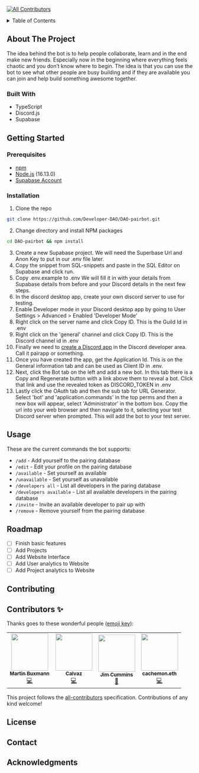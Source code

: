<!-- ALL-CONTRIBUTORS-BADGE:START - Do not remove or modify this section -->
[![All Contributors](https://img.shields.io/badge/all_contributors-4-orange.svg?style=flat-square)](#contributors-)
<!-- ALL-CONTRIBUTORS-BADGE:END -->
<details>
  <summary>Table of Contents</summary>
  <ol>
    <li>
      <a href="#about-the-project">About The Project</a>
      <ul>
        <li><a href="#built-with">Built With</a></li>
      </ul>
    </li>
    <li>
      <a href="#getting-started">Getting Started</a>
      <ul>
        <li><a href="#prerequisites">Prerequisites</a></li>
        <li><a href="#installation">Installation</a></li>
      </ul>
    </li>
    <li><a href="#usage">Usage</a></li>
    <li><a href="#roadmap">Roadmap</a></li>
    <li><a href="#contributing">Contributing</a></li>
    <li><a href="#contributors-">Contributors</a></li>
    <li><a href="#license">License</a></li>
    <li><a href="#contact">Contact</a></li>
    <li><a href="#acknowledgments">Acknowledgments</a></li>
  </ol>
</details>


## About The Project
The idea behind the bot is to help people collaborate, learn and in the end make new friends. Especially now in the beginning where everything feels chaotic and you don’t know where to begin. The idea is that you can use the bot to see what other people are busy building and if they are available you can join and help build something awesome together.

### Built With
- TypeScript
- Discord.js
- Supabase 
  
## Getting Started
### Prerequisites
- [npm](https://docs.npmjs.com/downloading-and-installing-node-js-and-npm/)
- [Node.js](https://nodejs.org/en/download/) (16.13.0)
- [Supabase Account](https://app.supabase.io/)

### Installation
  1. Clone the repo
   ```sh
   git clone https://github.com/Developer-DAO/DAO-pairbot.git
   ```
  2. Change directory and install NPM packages
   ```sh
   cd DAO-pairbot && npm install
   ```
  3. Create a new Supabase project. We will need the Superbase Url and Anon Key to put in our .env file later.
  4. Copy the snippet from SQL-snippets and paste in the SQL Editor on Supabase and click run.
  5. Copy .env.example to .env We will fill it in with your details from Supabase details from before and your Discord details in the next few steps.
  5. In the discord desktop app, create your own discord server to use for testing.
  6. Enable Developer mode in your Discord desktop app by going to User Settings > Advanced > Enabled 'Developer Mode'
  7. Right click on the server name and click Copy ID. This is the Guild Id in .env
  8. Right click on the 'general' channel and click Copy ID. This is the Discord channel id in .env
  9. Finally we need to [create a Discord app](https://discord.com/developers/applications) in the Discord developer area. Call it pairapp or something.
  10. Once you have created the app, get the Application Id. This is on the General information tab and can be used as Client ID in .env.
  11. Next, click the Bot tab on the left and add a new bot. In this tab there is a Copy and Regenerate button with a link above them to reveal a bot. Click that link and use the revealed token as DISCORD_TOKEN in .env
  12. Lastly click the OAuth tab and then the sub tab for URL Generator. Select 'bot' and 'application.commands' in the top perms and then a new box will appear, select 'Administrator' in the bottom box. Copy the url into your web browser and then navigate to it, selecting your test Discord server when prompted. This will add the bot to your test server. 
  

## Usage
These are the current commands the bot supports:
- `/add` - Add yourself to the pairing database
- `/edit` - Edit your profile on the pairing database
- `/available` - Set yourself as available
- `/unavailable` - Set yourself as unavailable
- `/developers all` - List all developers in the paring database 
- `/developers available` - List all available developers in the pairing database
- `/invite` - Invite an available developer to pair up with
- `/remove` - Remove yourself from the pairing database

## Roadmap
- [ ] Finish basic features
- [ ] Add Projects
- [ ] Add Website Interface
- [ ] Add User analytics to Website
- [ ] Add Project analytics to Website
## Contributing
## Contributors ✨

Thanks goes to these wonderful people ([emoji key](https://allcontributors.org/docs/en/emoji-key)):

<!-- ALL-CONTRIBUTORS-LIST:START - Do not remove or modify this section -->
<!-- prettier-ignore-start -->
<!-- markdownlint-disable -->
<table>
  <tr>
    <td align="center"><a href="http://buxmann.dev"><img src="https://avatars.githubusercontent.com/u/21178318?v=4?s=100" width="100px;" alt=""/><br /><sub><b>Martin Buxmann</b></sub></a><br /><a href="https://github.com/Developer-DAO/DAO-pairbot/commits?author=mbuxmann" title="Code">💻</a></td>
    <td align="center"><a href="https://github.com/Calvaz"><img src="https://avatars.githubusercontent.com/u/44518734?v=4?s=100" width="100px;" alt=""/><br /><sub><b>Calvaz</b></sub></a><br /><a href="https://github.com/Developer-DAO/DAO-pairbot/commits?author=Calvaz" title="Code">💻</a></td>
    <td align="center"><a href="https://jimthedev.com"><img src="https://avatars.githubusercontent.com/u/108938?v=4?s=100" width="100px;" alt=""/><br /><sub><b>Jim Cummins</b></sub></a><br /><a href="https://github.com/Developer-DAO/DAO-pairbot/commits?author=jimthedev" title="Documentation">📖</a></td>
    <td align="center"><a href="http://cachemon.eth"><img src="https://avatars.githubusercontent.com/u/90769841?v=4?s=100" width="100px;" alt=""/><br /><sub><b>cachemon.eth</b></sub></a><br /><a href="https://github.com/Developer-DAO/DAO-pairbot/commits?author=cachemonet0x0CF6619" title="Code">💻</a></td>
  </tr>
</table>

<!-- markdownlint-restore -->
<!-- prettier-ignore-end -->

<!-- ALL-CONTRIBUTORS-LIST:END -->

This project follows the [all-contributors](https://github.com/all-contributors/all-contributors) specification. Contributions of any kind welcome!
## License
## Contact
## Acknowledgments
